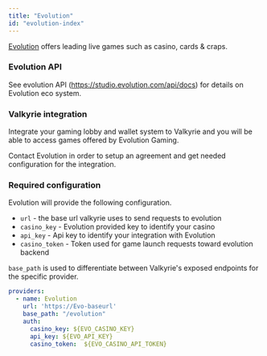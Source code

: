 ```yaml
---
title: "Evolution"
id: "evolution-index"
---
```


[Evolution](https://www.evolution.com/) offers leading live games such as casino, cards & craps.

### Evolution API

See evolution API (https://studio.evolution.com/api/docs) for details on Evolution eco system.

### Valkyrie integration

Integrate your gaming lobby and wallet system to Valkyrie and you will be able to access games offered by Evolution Gaming.

Contact Evolution in order to setup an agreement and get needed configuration for the integration.

### Required configuration

Evolution will provide the following configuration.
- `url` - the base url valkyrie uses to send requests to evolution
- `casino_key` - Evolution provided key to identify your casino
- `api_key` - Api key to identify your integration with Evolution
- `casino_token` - Token used for game launch requests toward evolution backend

`base_path` is used to differentiate between Valkyrie's exposed endpoints for the specific provider.

```yaml
providers:
  - name: Evolution
    url: 'https://Evo-baseurl'
    base_path: "/evolution"
    auth:
      casino_key: ${EVO_CASINO_KEY}
      api_key: ${EVO_API_KEY}
      casino_token:  ${EVO_CASINO_API_TOKEN}
```